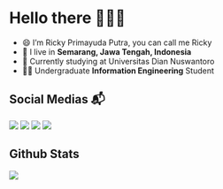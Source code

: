 # Hello there 👋👋👋

- 😄 I’m Ricky Primayuda Putra, you can call me Ricky
- 🏡 I live in **Semarang, Jawa Tengah, Indonesia**
- 🔭 Currently studying at Universitas Dian Nuswantoro
- 👨‍🎓 Undergraduate **Information Engineering** Student

## Social Medias 📬

[<img src="https://img.shields.io/badge/Instagram-E4405F?style=for-the-badge&logo=instagram&logoColor=white">](https://instagram.com/rickyprimay)
[<img src="https://img.shields.io/badge/LinkedIn-0077B5?style=for-the-badge&logo=linkedin&logoColor=white">](https://www.linkedin.com/in/ricky-primayuda-putra-735220259/)
[<img src="https://img.shields.io/badge/Twitter-1DA1F2?style=for-the-badge&logo=twitter&logoColor=white">](https://twitter.com/rickyprimay)
[<img src="https://img.shields.io/badge/Gmail-D14836?style=for-the-badge&logo=gmail&logoColor=white">](mailto:rickyprima30@gmail.com)


## Github Stats

<p>  
  <img src="https://github-readme-stats.vercel.app/api/top-langs/?username=rickyprimay&langs_count=10&theme=tokyonight&card_height=150px&layout=compact&card_width=250px">
</p>
